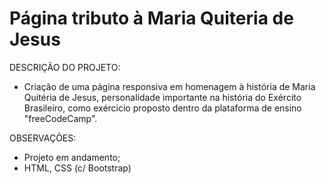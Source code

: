 # Página tributo à Maria Quiteria de Jesus

DESCRIÇÃO DO PROJETO:

- Criação de uma página responsiva em homenagem à história de Maria Quitéria de Jesus, personalidade importante na história do Exército Brasileiro, como exércicio proposto dentro da plataforma de ensino "freeCodeCamp".

OBSERVAÇÕES:

- Projeto em andamento;
- HTML, CSS (c/ Bootstrap)
